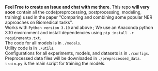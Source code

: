 **Feel Free to create an issue and chat with me there.**
This repo **will very soon** contain all the code(preprocessing, postprocessing, modeling, training) used in the paper "Comparing and combining some popular NER approaches on Biomedical tasks".  
Works with `Python version 3.10` and above ; We use an Anaconda python 3.10 environment and install dependencies using `pip install -r requirements.txt`.  
The code for all models is in `./models`.  
Utility code is in `./utils`.  
Configurations for all experiments, models, and datasets is in `./configs`.  
Preprocessed data files will be downloaded in `./preprocessed_data`.  
`train.py` is the main script for training the models.
